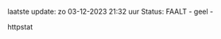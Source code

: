 laatste update: 
zo 03-12-2023 21:32   uur 
Status: FAALT - geel - 
<div class="service Y">httpstat</div>